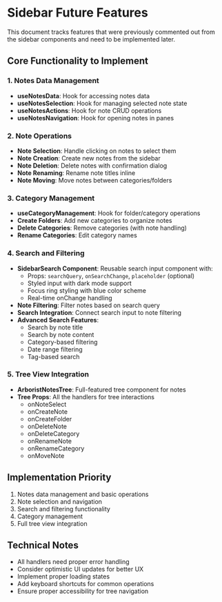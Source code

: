 # Sidebar Future Features

This document tracks features that were previously commented out from the sidebar components and need to be implemented later.

## Core Functionality to Implement

### 1. Notes Data Management

- **useNotesData**: Hook for accessing notes data
- **useNotesSelection**: Hook for managing selected note state
- **useNotesActions**: Hook for note CRUD operations
- **useNotesNavigation**: Hook for opening notes in panes

### 2. Note Operations

- **Note Selection**: Handle clicking on notes to select them
- **Note Creation**: Create new notes from the sidebar
- **Note Deletion**: Delete notes with confirmation dialog
- **Note Renaming**: Rename note titles inline
- **Note Moving**: Move notes between categories/folders

### 3. Category Management

- **useCategoryManagement**: Hook for folder/category operations
- **Create Folders**: Add new categories to organize notes
- **Delete Categories**: Remove categories (with note handling)
- **Rename Categories**: Edit category names

### 4. Search and Filtering

- **SidebarSearch Component**: Reusable search input component with:
  - Props: `searchQuery`, `onSearchChange`, `placeholder` (optional)
  - Styled input with dark mode support
  - Focus ring styling with blue color scheme
  - Real-time onChange handling
- **Note Filtering**: Filter notes based on search query
- **Search Integration**: Connect search input to note filtering
- **Advanced Search Features**:
  - Search by note title
  - Search by note content
  - Category-based filtering
  - Date range filtering
  - Tag-based search

### 5. Tree View Integration

- **ArboristNotesTree**: Full-featured tree component for notes
- **Tree Props**: All the handlers for tree interactions
  - onNoteSelect
  - onCreateNote
  - onCreateFolder
  - onDeleteNote
  - onDeleteCategory
  - onRenameNote
  - onRenameCategory
  - onMoveNote

## Implementation Priority

1. Notes data management and basic operations
2. Note selection and navigation
3. Search and filtering functionality
4. Category management
5. Full tree view integration

## Technical Notes

- All handlers need proper error handling
- Consider optimistic UI updates for better UX
- Implement proper loading states
- Add keyboard shortcuts for common operations
- Ensure proper accessibility for tree navigation

